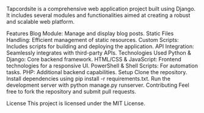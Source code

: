 
Tapcordsite is a comprehensive web application project built using Django. It includes several modules and functionalities aimed at creating a robust and scalable web platform.

Features
Blog Module: Manage and display blog posts.
Static Files Handling: Efficient management of static resources.
Custom Scripts: Includes scripts for building and deploying the application.
API Integration: Seamlessly integrates with third-party APIs.
Technologies Used
Python & Django: Core backend framework.
HTML/CSS & JavaScript: Frontend technologies for a responsive UI.
PowerShell & Shell Scripts: For automation tasks.
PHP: Additional backend capabilities.
Setup
Clone the repository.
Install dependencies using pip install -r requirements.txt.
Run the development server with python manage.py runserver.
Contributing
Feel free to fork the repository and submit pull requests.

License
This project is licensed under the MIT License.

